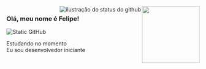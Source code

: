 <img align="right" width="150" src="https://count.getloli.com/get/@:felipe0c4?theme=rule34">
<img align='right' src="https://github-readme-stats.vercel.app/api?username=Felipe0c4&show_icons=true&title_color=783c00&text_color=af552e&icon_color=783c00&bg_color=f8efd4&cache_seconds=2300" alt="ilustração do status do github">

### Olá, meu nome é Felipe!

<img src="https://img.shields.io/static/v1?label=Overview&message=Felipe&color=f8efd4&style=for-the-badge&logo=GitHub" alt="Static GitHub">

<p>Estudando no momento<br/> Eu sou desenvolvedor iniciante</p>
